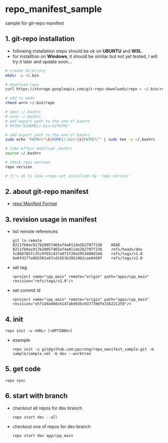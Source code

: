 # repo_manifest_sample
sample for git-repo manifest

## 1. git-repo installation

- following installation steps should be ok on **UBUNTU** and **WSL**.
- for installtion on **Windows**, it should be similar but not yet tested, I will try it later and update soon...

```sh
# create directory
mkdir -p ~/.bin

# download repo
curl https://storage.googleapis.com/git-repo-downloads/repo > ~/.bin/repo

# add rx mode
chmod a+rx ~/.bin/repo

# open ~/.bashrc
# nano ~/.bashrc
# add export path to the end of bashrc
# PATH="${HOME}/.bin:${PATH}"

# add export path to the end of bashrc
sudo echo "PATH=\"\${HOME}/.bin:\${PATH}\"" | sudo tee -a ~/.bashrc

# take effect modified .bashrc
source ~/.bashrc

# check repo version
repo version

# it's ok to show <repo not installed> by 'repo version'
```

## 2. about git-repo manifest
- [repo Manifest Format](https://gerrit.googlesource.com/git-repo/+/HEAD/docs/manifest-format.md)

## 3. revision usage in manifest
- list remote references
    ```
    git ls-remote
    8211fb0ac017b20057465ef4a011de2b2707f236	HEAD
    8211fb0ac017b20057465ef4a011de2b2707f236	refs/heads/dev
    5c866785fc35c9f65c437a971f20a5953480d1b6	refs/tags/v1.0
    6e0fd1f7a9b5581e67cd1653b39524b2cae0499f	refs/tags/v2.0
    ```
- set tag
    ```
    <project name="cpp_main" remote="origin" path="apps/cpp_main" revision="refs/tags/v2.0"/>
    ```
- set commit id
    ```
    <project name="cpp_main" remote="origin" path="apps/cpp_main"     revision="e5f149a90dc6147ab493bc037739dfe15b221259"/>
    ```

## 4. init
```repo init -u <URL> [<OPTIONS>]```
- example

    ```repo init -u git@github.com:ppcrong/repo_manifest_sample.git -m sample/sample.xml -b dev --worktree```

## 5. get code
```repo sync```

## 6. start with branch
- checkout all repos for dev branch

    ```repo start dev --all```

- checkout one of repos for dev branch

    ```repo start dev app/cpp_main```
